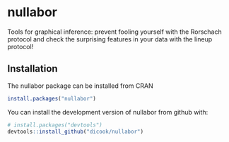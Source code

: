 
<!-- README.md is generated from README.Rmd. Please edit that file -->
nullabor
========

Tools for graphical inference: prevent fooling yourself with the Rorschach protocol and check the surprising features in your data with the lineup protocol!

Installation
------------

The nullabor package can be installed from CRAN

``` r
install.packages("nullabor")
```

You can install the development version of nullabor from github with:

``` r
# install.packages("devtools")
devtools::install_github("dicook/nullabor")
```
